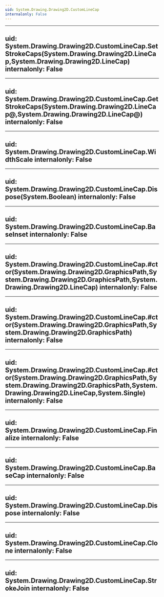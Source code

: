 ```yaml
---
uid: System.Drawing.Drawing2D.CustomLineCap
internalonly: False
---
```


---
uid: System.Drawing.Drawing2D.CustomLineCap.SetStrokeCaps(System.Drawing.Drawing2D.LineCap,System.Drawing.Drawing2D.LineCap)
internalonly: False
---

---
uid: System.Drawing.Drawing2D.CustomLineCap.GetStrokeCaps(System.Drawing.Drawing2D.LineCap@,System.Drawing.Drawing2D.LineCap@)
internalonly: False
---

---
uid: System.Drawing.Drawing2D.CustomLineCap.WidthScale
internalonly: False
---

---
uid: System.Drawing.Drawing2D.CustomLineCap.Dispose(System.Boolean)
internalonly: False
---

---
uid: System.Drawing.Drawing2D.CustomLineCap.BaseInset
internalonly: False
---

---
uid: System.Drawing.Drawing2D.CustomLineCap.#ctor(System.Drawing.Drawing2D.GraphicsPath,System.Drawing.Drawing2D.GraphicsPath,System.Drawing.Drawing2D.LineCap)
internalonly: False
---

---
uid: System.Drawing.Drawing2D.CustomLineCap.#ctor(System.Drawing.Drawing2D.GraphicsPath,System.Drawing.Drawing2D.GraphicsPath)
internalonly: False
---

---
uid: System.Drawing.Drawing2D.CustomLineCap.#ctor(System.Drawing.Drawing2D.GraphicsPath,System.Drawing.Drawing2D.GraphicsPath,System.Drawing.Drawing2D.LineCap,System.Single)
internalonly: False
---

---
uid: System.Drawing.Drawing2D.CustomLineCap.Finalize
internalonly: False
---

---
uid: System.Drawing.Drawing2D.CustomLineCap.BaseCap
internalonly: False
---

---
uid: System.Drawing.Drawing2D.CustomLineCap.Dispose
internalonly: False
---

---
uid: System.Drawing.Drawing2D.CustomLineCap.Clone
internalonly: False
---

---
uid: System.Drawing.Drawing2D.CustomLineCap.StrokeJoin
internalonly: False
---
